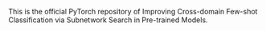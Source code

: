 This is the official PyTorch repository of Improving Cross-domain Few-shot Classification via Subnetwork Search in Pre-trained Models.
